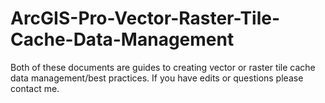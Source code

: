 # ArcGIS-Pro-Vector-Raster-Tile-Cache-Data-Management

Both of these documents are guides to creating vector or raster tile cache data management/best practices. If you have edits or questions please contact me. 

